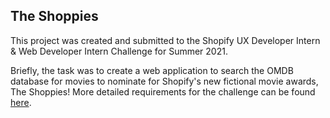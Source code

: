 
## The Shoppies

This project was created and submitted to the Shopify UX Developer Intern & Web Developer Intern Challenge for Summer 2021. 

Briefly, the task was to create a web application to search the OMDB database for movies to nominate for Shopify's new fictional movie awards, The Shoppies! More detailed requirements for the challenge can be found [here](https://docs.google.com/document/d/1AZO0BZwn1Aogj4f3PDNe1mhq8pKsXZxtrG--EIbP_-w/edit?usp=sharing). 
